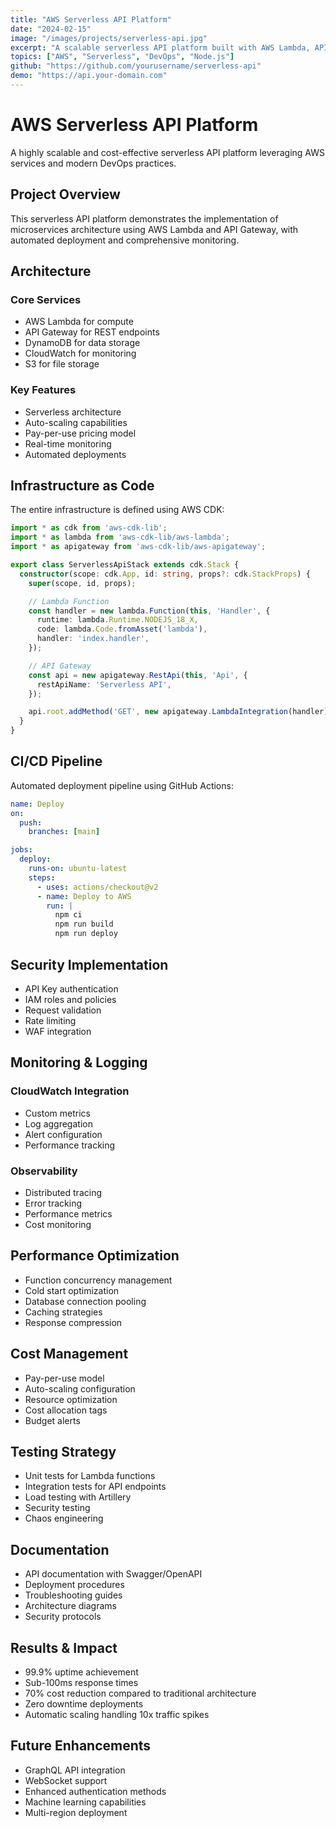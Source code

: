```yaml
---
title: "AWS Serverless API Platform"
date: "2024-02-15"
image: "/images/projects/serverless-api.jpg"
excerpt: "A scalable serverless API platform built with AWS Lambda, API Gateway, and DynamoDB, featuring automated deployment and monitoring."
topics: ["AWS", "Serverless", "DevOps", "Node.js"]
github: "https://github.com/yourusername/serverless-api"
demo: "https://api.your-domain.com"
---
```


# AWS Serverless API Platform

A highly scalable and cost-effective serverless API platform leveraging AWS services and modern DevOps practices.

## Project Overview

This serverless API platform demonstrates the implementation of microservices architecture using AWS Lambda and API Gateway, with automated deployment and comprehensive monitoring.

## Architecture

### Core Services
- AWS Lambda for compute
- API Gateway for REST endpoints
- DynamoDB for data storage
- CloudWatch for monitoring
- S3 for file storage

### Key Features
- Serverless architecture
- Auto-scaling capabilities
- Pay-per-use pricing model
- Real-time monitoring
- Automated deployments

## Infrastructure as Code

The entire infrastructure is defined using AWS CDK:

```typescript
import * as cdk from 'aws-cdk-lib';
import * as lambda from 'aws-cdk-lib/aws-lambda';
import * as apigateway from 'aws-cdk-lib/aws-apigateway';

export class ServerlessApiStack extends cdk.Stack {
  constructor(scope: cdk.App, id: string, props?: cdk.StackProps) {
    super(scope, id, props);

    // Lambda Function
    const handler = new lambda.Function(this, 'Handler', {
      runtime: lambda.Runtime.NODEJS_18_X,
      code: lambda.Code.fromAsset('lambda'),
      handler: 'index.handler',
    });

    // API Gateway
    const api = new apigateway.RestApi(this, 'Api', {
      restApiName: 'Serverless API',
    });

    api.root.addMethod('GET', new apigateway.LambdaIntegration(handler));
  }
}
```

## CI/CD Pipeline

Automated deployment pipeline using GitHub Actions:

```yaml
name: Deploy
on:
  push:
    branches: [main]

jobs:
  deploy:
    runs-on: ubuntu-latest
    steps:
      - uses: actions/checkout@v2
      - name: Deploy to AWS
        run: |
          npm ci
          npm run build
          npm run deploy
```

## Security Implementation

- API Key authentication
- IAM roles and policies
- Request validation
- Rate limiting
- WAF integration

## Monitoring & Logging

### CloudWatch Integration
- Custom metrics
- Log aggregation
- Alert configuration
- Performance tracking

### Observability
- Distributed tracing
- Error tracking
- Performance metrics
- Cost monitoring

## Performance Optimization

- Function concurrency management
- Cold start optimization
- Database connection pooling
- Caching strategies
- Response compression

## Cost Management

- Pay-per-use model
- Auto-scaling configuration
- Resource optimization
- Cost allocation tags
- Budget alerts

## Testing Strategy

- Unit tests for Lambda functions
- Integration tests for API endpoints
- Load testing with Artillery
- Security testing
- Chaos engineering

## Documentation

- API documentation with Swagger/OpenAPI
- Deployment procedures
- Troubleshooting guides
- Architecture diagrams
- Security protocols

## Results & Impact

- 99.9% uptime achievement
- Sub-100ms response times
- 70% cost reduction compared to traditional architecture
- Zero downtime deployments
- Automatic scaling handling 10x traffic spikes

## Future Enhancements

- GraphQL API integration
- WebSocket support
- Enhanced authentication methods
- Machine learning capabilities
- Multi-region deployment 